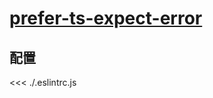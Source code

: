 # [prefer-ts-expect-error](https://typescript-eslint.io/rules/prefer-ts-expect-error)

## 配置

<<< ./.eslintrc.js
